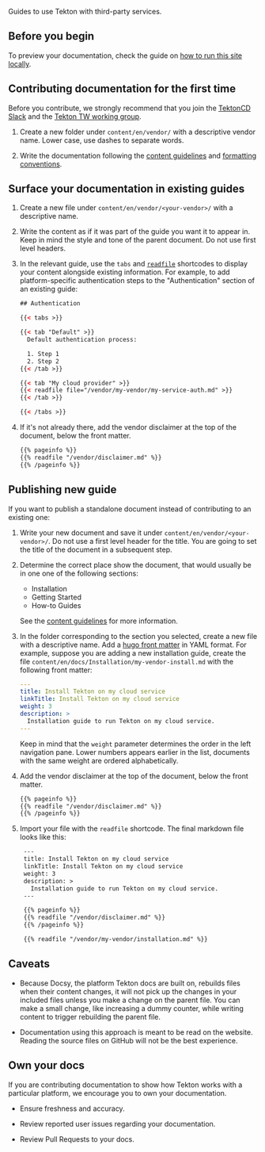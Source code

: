 Guides to use Tekton with third-party services.

## Before you begin

To preview your documentation, check the guide on [how to run this site
locally][run-locally].

## Contributing documentation for the first time

Before you contribute, we strongly recommend that you join the [TektonCD
Slack][tekton-slack] and the [Tekton TW working group][tekton-tw-wg].


1. Create a new folder under `content/en/vendor/` with a descriptive 
   vendor name. Lower case, use dashes to separate words.

1. Write the documentation following the [content
   guidelines][content-guidelines] and [formatting
   conventions][format-conventions].

## Surface your documentation in existing guides

1. Create a new file under `content/en/vendor/<your-vendor>/` with a
   descriptive name.

1. Write the content as if it was part of the guide you want it to appear in.
   Keep in mind the style and tone of the parent document. Do not use first
   level headers.

1. In the relevant guide, use the `tabs` and [`readfile`][readfile] shortcodes
   to display your content alongside existing information. For example, to add
   platform-specific authentication steps to the "Authentication" section of an
   existing guide:

    ```html
    ## Authentication

    {{< tabs >}}

    {{< tab "Default" >}}
      Default authentication process:

      1. Step 1
      2. Step 2
    {{< /tab >}}

    {{< tab "My cloud provider" >}}
    {{< readfile file="/vendor/my-vendor/my-service-auth.md" >}}
    {{< /tab >}}

    {{< /tabs >}}
    ```
1.  If it's not already there, add the vendor disclaimer at the top of the
    document, below the front matter.

    ```html
    {{% pageinfo %}}
    {{% readfile "/vendor/disclaimer.md" %}}
    {{% /pageinfo %}}

    ```

## Publishing new guide

If you want to publish a standalone document instead of contributing to an
existing one:

1. Write your new document and save it under
   `content/en/vendor/<your-vendor>/`. Do not use a first level header for the
   title. You are going to set the title of the document in a subsequent step.

1. Determine the correct place show the document, that would usually be in one
   one of the following sections:

    - Installation
    - Getting Started
    - How-to Guides

   See the [content guidelines][content-guidelines] for more information.

1. In the folder corresponding to the section you selected, create a new
   file with a descriptive name. Add a [hugo front matter][hugo-frontmatter] in YAML
   format. For example, suppose you are adding a new installation guide, create
   the file `content/en/docs/Installation/my-vendor-install.md` with the
   following front matter:

    ```yaml
    ---
    title: Install Tekton on my cloud service
    linkTitle: Install Tekton on my cloud service
    weight: 3
    description: >
      Installation guide to run Tekton on my cloud service.
    ---
    ```

   Keep in mind that the `weight` parameter determines the order in the left
   navigation pane. Lower numbers appears earlier in the list, documents with
   the same weight are ordered alphabetically.

1.  Add the vendor disclaimer at the top of the document, below the front
    matter.

    ```html
    {{% pageinfo %}}
    {{% readfile "/vendor/disclaimer.md" %}}
    {{% /pageinfo %}}

    ```

1. Import your file with the `readfile` shortcode. The final markdown file looks
   like this:

   ```md
    ---
    title: Install Tekton on my cloud service
    linkTitle: Install Tekton on my cloud service
    weight: 3
    description: >
      Installation guide to run Tekton on my cloud service.
    ---

    {{% pageinfo %}}
    {{% readfile "/vendor/disclaimer.md" %}}
    {{% /pageinfo %}}

    {{% readfile "/vendor/my-vendor/installation.md" %}}

   ```

## Caveats

+  Because Docsy, the platform Tekton docs are built on, rebuilds files when
   their content changes, it will not pick up the changes in your included files
   unless you make a change on the parent file. You can make a small change,
   like increasing a dummy counter, while writing content to trigger rebuilding
   the parent file.

+  Documentation using this approach is meant to be read on the website. Reading
   the source files on GitHub will not be the best experience.

## Own your docs

If you are contributing documentation to show how Tekton works with a particular
platform, we encourage you to own your documentation.

+  Ensure freshness and accuracy.

+  Review reported user issues regarding your documentation.

+  Review Pull Requests to your docs.

[tekton-slack]: https://github.com/tektoncd/community/blob/main/working-groups.md#documentation
[tekton-tw-wg]: https://github.com/tektoncd/community/blob/main/working-groups.md#documentation
[tabs]: https://www.docsy.dev/docs/adding-content/shortcodes/#tabbed-panes
[readfile]: https://www.docsy.dev/docs/adding-content/shortcodes/#include-external-files
[content-guidelines]: /docs/contribute/doc-con-content/
[hugo-frontmatter]: https://gohugo.io/content-management/front-matter/
[run-locally]: /docs/contribute/run-locally/
[format-conventions]: /docs/contribute/doc-con-formatting/
